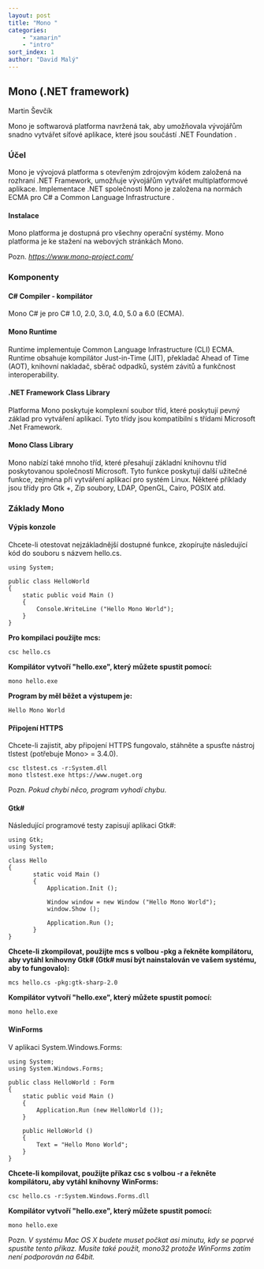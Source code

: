 ```yaml
---
layout: post
title: "Mono "
categories:
    - "xamarin"
    - "intro"
sort_index: 1
author: "David Malý"
--- 
```



##   Mono (.NET framework)


Martin Ševčík



Mono je softwarová platforma navržená tak, aby umožňovala vývojářům snadno vytvářet síťové aplikace, které jsou součástí .NET Foundation .


### Účel


Mono je vývojová platforma s otevřeným zdrojovým kódem založená na rozhraní .NET Framework, umožňuje vývojářům vytvářet multiplatformové aplikace. Implementace .NET společnosti Mono je založena na normách ECMA pro C# a Common Language Infrastructure .


#### Instalace


Mono platforma je dostupná pro všechny operační systémy. Mono platforma je ke stažení na webových stránkách Mono.



Pozn.    *https://www.mono-project.com/*


### Komponenty

#### C# Compiler - kompilátor 


Mono C# je pro C# 1.0, 2.0, 3.0, 4.0, 5.0 a 6.0 (ECMA).


#### Mono Runtime 


Runtime implementuje Common Language Infrastructure (CLI) ECMA. Runtime obsahuje kompilátor Just-in-Time (JIT), překladač Ahead of Time (AOT), knihovní nakladač, sběrač odpadků, systém závitů a funkčnost interoperability.


#### .NET Framework Class Library


Platforma Mono poskytuje komplexní soubor tříd, které poskytují pevný základ pro vytváření aplikací. Tyto třídy jsou kompatibilní s třídami Microsoft .Net Framework.


#### Mono Class Library


Mono nabízí také mnoho tříd, které přesahují základní knihovnu tříd poskytovanou společností Microsoft. Tyto funkce poskytují další užitečné funkce, zejména při vytváření aplikací pro systém Linux. Některé příklady jsou třídy pro Gtk +, Zip soubory, LDAP, OpenGL, Cairo, POSIX atd.


### Základy Mono

#### Výpis konzole


Chcete-li otestovat nejzákladnější dostupné funkce, zkopírujte následující kód do souboru s názvem hello.cs.


```
using System;

public class HelloWorld
{
    static public void Main ()
    {
        Console.WriteLine ("Hello Mono World");
    }
}
```
**Pro kompilaci použijte mcs:**
```
csc hello.cs
```
**Kompilátor vytvoří "hello.exe", který můžete spustit pomocí:**
```
mono hello.exe
```
**Program by měl běžet a výstupem je:**
```
Hello Mono World
```

#### Připojení HTTPS


Chcete-li zajistit, aby připojení HTTPS fungovalo, stáhněte a spusťte nástroj tlstest (potřebuje Mono> = 3.4.0).


```
csc tlstest.cs -r:System.dll
mono tlstest.exe https://www.nuget.org
```


Pozn.    *Pokud chybí něco, program vyhodí chybu.*


#### Gtk#


Následující programové testy zapisují aplikaci Gtk#:


```
using Gtk;
using System;

class Hello
{
       static void Main ()
       {
           Application.Init ();

           Window window = new Window ("Hello Mono World");
           window.Show ();

           Application.Run ();
       }
}
```
**Chcete-li zkompilovat, použijte mcs s volbou -pkg a řekněte kompilátoru, aby vytáhl knihovny Gtk# (Gtk# musí být nainstalován ve vašem systému, aby to fungovalo):**
```
mcs hello.cs -pkg:gtk-sharp-2.0
```
**Kompilátor vytvoří "hello.exe", který můžete spustit pomocí:**
```
mono hello.exe
```

#### WinForms


V aplikaci System.Windows.Forms:


```
using System;
using System.Windows.Forms;

public class HelloWorld : Form
{
    static public void Main ()
    {
        Application.Run (new HelloWorld ());
    }

    public HelloWorld ()
    {
        Text = "Hello Mono World";
    }
}
```
**Chcete-li kompilovat, použijte příkaz csc s volbou -r a řekněte kompilátoru, aby vytáhl knihovny WinForms:**
```
csc hello.cs -r:System.Windows.Forms.dll
```
**Kompilátor vytvoří "hello.exe", který můžete spustit pomocí:**
```
mono hello.exe
```


Pozn.    *V systému Mac OS X budete muset počkat asi minutu, kdy se poprvé spustíte tento příkaz. Musíte také použít, mono32 protože WinForms zatím není podporován na 64bit.*

